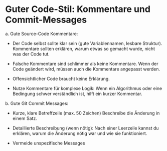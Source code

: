 # Guter Code-Stil: Kommentare und Commit-Messages

a. Gute Source-Code Kommentare:

- Der Code selbst sollte klar sein (gute Variablennamen, lesbare Struktur). Kommentare sollten erklären, warum etwas so gemacht wurde, nicht was der Code tut.

- Falsche Kommentare sind schlimmer als keine Kommentare. Wenn der Code geändert wird, müssen auch die Kommentare angepasst werden.

- Offensichtlicher Code braucht keine Erklärung.

- Nutze Kommentare für komplexe Logik: Wenn ein Algorithmus oder eine Bedingung schwer verständlich ist, hilft ein kurzer Kommentar.

b. Gute Git Commit Messages:

- Kurze, klare Betreffzeile (max. 50 Zeichen) Beschreibe die Änderung in einem Satz.

- Detaillierte Beschreibung (wenn nötig): Nach einer Leerzeile kannst du erklären, warum die Änderung nötig war und wie sie funktioniert.

- Vermeide unspezifische Messages
